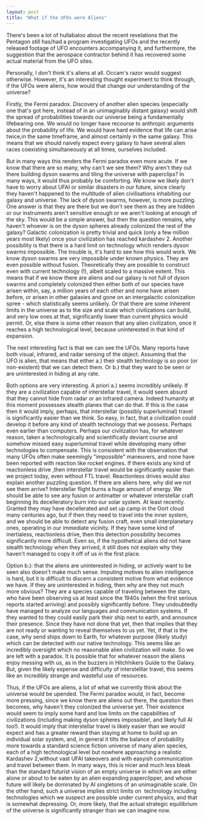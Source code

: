 ```yaml
---
layout: post
title: "What if the UFOs were Aliens"
---
```

There's been a lot of hullabaloo about the recent revelations that the Pentagon still has/had a program investigating UFOs and the recently released footage of UFO encounters accompanying it, and furthermore, the suggestion that the aerospace contractor behind it has recovered some actual material from the UFO sites.

Personally, I don't think it's aliens at all. Occam's razor would suggest otherwise. However, it's an interesting thought experiment to think through, if the UFOs were aliens, how would that change our understanding of the universe?

Firstly, the Fermi paradox. Discovery of another alien species (especially one that's got here, instead of in an unimaginably distant galaxy) would shift the spread of probabilities towards our universe being a fundamentally lifebearing one. We would no longer have recourse to anthropic arguments about the probability of life. We would have hard evidence that life can arise twice,in the same timeframe, and almost certainly in the same galaxy. This means that we should naively expect every galaxy to have several alien races coexisting simultaneously at all times, ourselves included.

But in many ways this renders the Fermi paradox even more acute. If we know that there are so many, why can't we see them? Why aren't they out there building dyson swarms and tiling the universe with paperclips? In many ways, it would thus probably be comforting. We know we likely don't have to worry about UFAI or similar disasters in our future, since clearly they haven't happened to the multitude of alien civilisations inhabiting our galaxy and universe. The lack of dyson swarms, however, is more puzzling. One answer is that they are there but we don't see them as they are hidden or our instruments aren't sensitive enough or we aren't looking at enough of the sky. This would be a simple answer, but then the question remains, why haven't whoever is on the dyson spheres already colonized the rest of the galaxy? Galactic colonization is pretty trivial and quick (only a few million years most likely) once your civilization has reached kardashev 2. Another possibility is that there is a hard limit on technology which renders dyson swarms impossible. The trouble is, it's hard to see how this would work. We know dyson swarms are very impossible under known physics. They are even possible without fusion. Theoretically they are possible to construct even with current technology (!), albeit scaled to a massive extent. This means that if we know there are aliens and our galaxy is not full of dyson swarms and completely colonized then either both of our species have arisen within, say, a million years of each other and none have arisen before, or arisen in other galaxies and gone on an intergalactic colonization spree - which statistically seems unlikely. Or that there are some inherent limits in the universe as to the size and scale which civilizations can build, and very low ones at that, significantly lower than current physics would permit. Or, else there is some other reason that any alien civilization, once it reaches a high technological level, because uninterested in that kind of expansion.

The next interesting fact is that we can see the UFOs. Many reports have both visual, infrared, and radar sensing of the object. Assuming that the UFO is alien, that means that either a.) their stealth technology is so poor (or non-existent) that we can detect them. Or b.) that they want to be seen or are uninterested in hiding at any rate.

Both options are very interesting. A priori a.) seems incredibly unlikely. If they are a civilization capable of interstellar travel, it would seem absurd that they cannot hide from radar or an infrared camera. Indeed humanity at this moment possesses stealth planes that can do that. If this is the case then it would imply, perhaps, that interstellar (possibly superluminal) travel is significantly easier than we think. So easy, in fact, that a civilization could develop it before any kind of stealth technology that we possess. Perhaps even earlier than computers. Perhaps our civilization has, for whatever reason, taken a technologically and scientifically deviant course and somehow missed easy superluminal travel while developing many other technologies to compensate. This is consistent with the observation that many UFOs often make seemingly "impossible" maneuvers, and none have been reported with reaction like rocket engines. If there exists any kind of reactionless drive ,then interstellar travel would be significantly easier than we project today, even without FTL travel. Reactionless drives would also explain another puzzling question. If there are aliens here, why did we not see them arrive? Interstellar flight burns a huge amount of energy. We should be able to see any fusion or antimatter or whatever interstellar craft beginning its decelleratory burn into our solar system. At least recently. Granted they may have decellerated and set up camp in the Oort cloud many centuries ago, but if then they need to travel into the inner system, and we should be able to detect any fusion craft, even small interplanetary ones, operating in our immediate vicinity. If they have some kind of inertialess, reactionless drive, then this detection possibility becomes significantly more difficult. Even so, if the hypothetical aliens did not have stealth technology when they arrived, it still does not explain why they haven't managed to copy it off of us in the first place.

Option b.): that the aliens are uninterested in hiding, or actively want to be seen also doesn't make much sense. Imputing motives to alien intelligence is hard, but it is difficult to discern a consistent motive from what evidence we have. If they are uninterested in hiding, then why are they not much more obvious? They are a species capable of traveling between the stars, who have been observing us at least since the 1940s (when the first serious reports started arriving) and possibly significantly before. They undoubtedly have managed to analyze our languages and communication systems. If they wanted to they could easily park their ship next to earth, and announce their presence. Since they have not done that yet, then that implies that they are not ready or wanting to reveal themselves to us yet. Yet, if that is the case, why send ships down to Earth, for whatever purpose (likely study) which can be detected with our native technology. This seems like an incredibly oversight which no reasonable alien civilization will make. So we are left with a paradox. It is possible that for whatever reason the aliens enjoy messing with us, as in the buzzers in Hitchhikers Guide to the Galaxy. But, given the likely expense and difficulty of interstelllar travel, this seems like an incredibly strange and wasteful use of resources.

Thus, if the UFOs are aliens, a lot of what we currently think about the universe would be upended. The Fermi paradox would, in fact, become more pressing, since we know there are aliens out there, the question then becomes, why haven't they colonized the universe yet. Their existence would seem to imply some hard and low limits on the capabilities of civilizations (including making dyson spheres impossible!, and likely full AI too!). It would imply that interstellar travel is likely easier than we would expect and has a greater reward than staying at home to build up an individual solar system, and, in general it tilts the balance of probability more towards a standard science fiction universe of many alien species, each of a high technological level but nowhere approaching a realistic Kardashev 2,without vast UFAI takeovers and with easyish communication and travel between them. In many ways, this is nicer and much less bleak than the standard futurist vision of an empty universe in which we are either alone or about to be eaten by an alien expanding paperclipper, and whose future will likely be dominated by AI singletons of an unimaginable scale. On the other hand, such a universe implies strict limits on  technology including technologies which we suspect are possible under current physics, and that is somewhat depressing. Or, more likely, that the actual strategic equilibrium of the universe is significantly stranger than we can imagine now.


